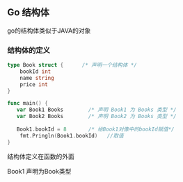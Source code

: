 ## Go 结构体

go的结构体类似于JAVA的对象

### 结构体的定义

```go
type Book struct {    	/* 声明一个结构体 */
    bookId int
    name string
    price int
}

func main() {
   var Book1 Books        /* 声明 Book1 为 Books 类型 */
   var Book2 Books        /* 声明 Book2 为 Books 类型 */
    
   Book1.bookId = 8       /* 给Book1对像中的bookId赋值*/
    fmt.Pringln(Book1.bookId)   //取值
}
```

结构体定义在函数的外面

Book1 声明为Book类型